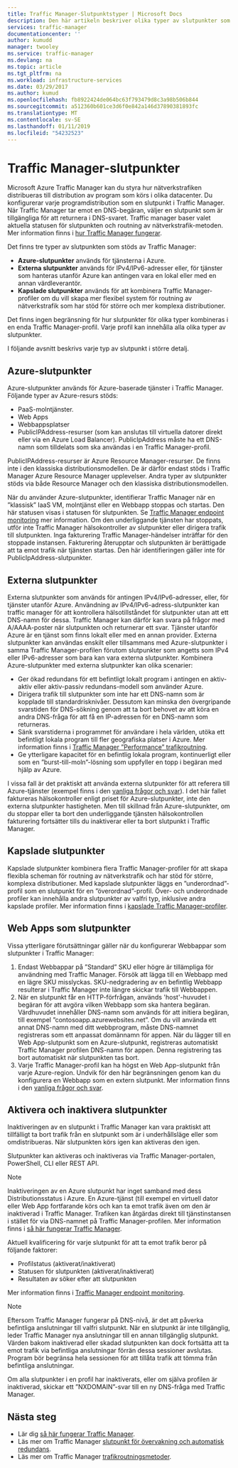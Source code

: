 ```yaml
---
title: Traffic Manager-Slutpunktstyper | Microsoft Docs
description: Den här artikeln beskriver olika typer av slutpunkter som kan användas med Azure Traffic Manager
services: traffic-manager
documentationcenter: ''
author: kumudd
manager: twooley
ms.service: traffic-manager
ms.devlang: na
ms.topic: article
ms.tgt_pltfrm: na
ms.workload: infrastructure-services
ms.date: 03/29/2017
ms.author: kumud
ms.openlocfilehash: fb8922424de064bc63f793479d8c3a98b506b844
ms.sourcegitcommit: a512360b601ce3d6f0e842a146d37890381893fc
ms.translationtype: MT
ms.contentlocale: sv-SE
ms.lasthandoff: 01/11/2019
ms.locfileid: "54232523"
---
```

# <a name="traffic-manager-endpoints"></a>Traffic Manager-slutpunkter
Microsoft Azure Traffic Manager kan du styra hur nätverkstrafiken distribueras till distribution av program som körs i olika datacenter. Du konfigurerar varje programdistribution som en slutpunkt i Traffic Manager. När Traffic Manager tar emot en DNS-begäran, väljer en slutpunkt som är tillgängliga för att returnera i DNS-svaret. Traffic manager baser valet aktuella statusen för slutpunkten och routning av nätverkstrafik-metoden. Mer information finns i [hur Traffic Manager fungerar](traffic-manager-how-it-works.md).

Det finns tre typer av slutpunkten som stöds av Traffic Manager:
* **Azure-slutpunkter** används för tjänsterna i Azure.
* **Externa slutpunkter** används för IPv4/IPv6-adresser eller, för tjänster som hanteras utanför Azure kan antingen vara en lokal eller med en annan värdleverantör.
* **Kapslade slutpunkter** används för att kombinera Traffic Manager-profiler om du vill skapa mer flexibel system för routning av nätverkstrafik som har stöd för större och mer komplexa distributioner.

Det finns ingen begränsning för hur slutpunkter för olika typer kombineras i en enda Traffic Manager-profil. Varje profil kan innehålla alla olika typer av slutpunkter.

I följande avsnitt beskrivs varje typ av slutpunkt i större detalj.

## <a name="azure-endpoints"></a>Azure-slutpunkter

Azure-slutpunkter används för Azure-baserade tjänster i Traffic Manager. Följande typer av Azure-resurs stöds:

* PaaS-molntjänster.
* Web Apps
* Webbappsplatser
* PublicIPAddress-resurser (som kan anslutas till virtuella datorer direkt eller via en Azure Load Balancer). PublicIpAddress måste ha ett DNS-namn som tilldelats som ska användas i en Traffic Manager-profil.

PublicIPAddress-resurser är Azure Resource Manager-resurser. De finns inte i den klassiska distributionsmodellen. De är därför endast stöds i Traffic Manager Azure Resource Manager upplevelser. Andra typer av slutpunkter stöds via både Resource Manager och den klassiska distributionsmodellen.

När du använder Azure-slutpunkter, identifierar Traffic Manager när en ”klassisk” IaaS VM, molntjänst eller en Webbapp stoppas och startas. Den här statusen visas i statusen för slutpunkten. Se [Traffic Manager endpoint monitoring](traffic-manager-monitoring.md#endpoint-and-profile-status) mer information. Om den underliggande tjänsten har stoppats, utför inte Traffic Manager hälsokontroller av slutpunkter eller dirigera trafik till slutpunkten. Inga fakturering Traffic Manager-händelser inträffar för den stoppade instansen. Fakturering återupptar och slutpunkten är berättigade att ta emot trafik när tjänsten startas. Den här identifieringen gäller inte för PublicIpAddress-slutpunkter.

## <a name="external-endpoints"></a>Externa slutpunkter

Externa slutpunkter som används för antingen IPv4/IPv6-adresser, eller, för tjänster utanför Azure. Användning av IPv4/IPv6-adress-slutpunkter kan traffic manager för att kontrollera hälsotillståndet för slutpunkter utan att ett DNS-namn för dessa. Traffic Manager kan därför kan svara på frågor med A/AAAA-poster när slutpunkten och returnerar ett svar. Tjänster utanför Azure är en tjänst som finns lokalt eller med en annan provider. Externa slutpunkter kan användas enskilt eller tillsammans med Azure-slutpunkter i samma Traffic Manager-profilen förutom slutpunkter som angetts som IPv4 eller IPv6-adresser som bara kan vara externa slutpunkter. Kombinera Azure-slutpunkter med externa slutpunkter kan olika scenarier:

* Ger ökad redundans för ett befintligt lokalt program i antingen en aktiv-aktiv eller aktiv-passiv redundans-modell som använder Azure. 
* Dirigera trafik till slutpunkter som inte har ett DNS-namn som är kopplade till standardrisknivåer. Dessutom kan minska den övergripande svarstiden för DNS-sökning genom att ta bort behovet av att köra en andra DNS-fråga för att få en IP-adressen för en DNS-namn som returneras. 
* Sänk svarstiderna i programmet för användare i hela världen, utöka ett befintligt lokala program till fler geografiska platser i Azure. Mer information finns i [Traffic Manager ”Performance” trafikroutning](traffic-manager-routing-methods.md#performance).
* Ge ytterligare kapacitet för en befintlig lokala program, kontinuerligt eller som en ”burst-till-moln”-lösning som uppfyller en topp i begäran med hjälp av Azure.

I vissa fall är det praktiskt att använda externa slutpunkter för att referera till Azure-tjänster (exempel finns i den [vanliga frågor och svar](traffic-manager-faqs.md#traffic-manager-endpoints)). I det här fallet faktureras hälsokontroller enligt priset för Azure-slutpunkter, inte den externa slutpunkter hastigheten. Men till skillnad från Azure-slutpunkter, om du stoppar eller ta bort den underliggande tjänsten hälsokontrollen fakturering fortsätter tills du inaktiverar eller ta bort slutpunkt i Traffic Manager.

## <a name="nested-endpoints"></a>Kapslade slutpunkter

Kapslade slutpunkter kombinera flera Traffic Manager-profiler för att skapa flexibla scheman för routning av nätverkstrafik och har stöd för större, komplexa distributioner. Med kapslade slutpunkter läggs en ”underordnad”-profil som en slutpunkt för en ”överordnad”-profil. Över- och underordnade profiler kan innehålla andra slutpunkter av valfri typ, inklusive andra kapslade profiler. Mer information finns i [kapslade Traffic Manager-profiler](traffic-manager-nested-profiles.md).

## <a name="web-apps-as-endpoints"></a>Web Apps som slutpunkter

Vissa ytterligare förutsättningar gäller när du konfigurerar Webbappar som slutpunkter i Traffic Manager:

1. Endast Webbappar på ”Standard” SKU eller högre är tillämpliga för användning med Traffic Manager. Försök att lägga till en Webbapp med en lägre SKU misslyckas. SKU-nedgradering av en befintlig Webbapp resulterar i Traffic Manager inte längre skickar trafik till Webbappen.
2. När en slutpunkt får en HTTP-förfrågan, används 'host'-huvudet i begäran för att avgöra vilken Webbapp som ska hantera begäran. Värdhuvudet innehåller DNS-namn som används för att initiera begäran, till exempel ”contosoapp.azurewebsites.net”. Om du vill använda ett annat DNS-namn med ditt webbprogram, måste DNS-namnet registreras som ett anpassat domännamn för appen. När du lägger till en Web App-slutpunkt som en Azure-slutpunkt, registreras automatiskt Traffic Manager profilen DNS-namn för appen. Denna registrering tas bort automatiskt när slutpunkten tas bort.
3. Varje Traffic Manager-profil kan ha högst en Web App-slutpunkt från varje Azure-region. Undvik för den här begränsningen genom kan du konfigurera en Webbapp som en extern slutpunkt. Mer information finns i den [vanliga frågor och svar](traffic-manager-faqs.md#traffic-manager-endpoints).

## <a name="enabling-and-disabling-endpoints"></a>Aktivera och inaktivera slutpunkter

Inaktiveringen av en slutpunkt i Traffic Manager kan vara praktiskt att tillfälligt ta bort trafik från en slutpunkt som är i underhållsläge eller som omdistribueras. När slutpunkten körs igen kan aktiveras den igen.

Slutpunkter kan aktiveras och inaktiveras via Traffic Manager-portalen, PowerShell, CLI eller REST API.

> [!NOTE]
> Inaktiveringen av en Azure slutpunkt har inget samband med dess Distributionsstatus i Azure. En Azure-tjänst (till exempel en virtuell dator eller Web App fortfarande körs och kan ta emot trafik även om den är inaktiverad i Traffic Manager. Trafiken kan åtgärdas direkt till tjänstinstansen i stället för via DNS-namnet på Traffic Manager-profilen. Mer information finns i [så här fungerar Traffic Manager](traffic-manager-how-it-works.md).

Aktuell kvalificering för varje slutpunkt för att ta emot trafik beror på följande faktorer:

* Profilstatus (aktiverat/inaktiverat)
* Statusen för slutpunkten (aktiverat/inaktiverat)
* Resultaten av söker efter att slutpunkten

Mer information finns i [Traffic Manager endpoint monitoring](traffic-manager-monitoring.md#endpoint-and-profile-status).

> [!NOTE]
> Eftersom Traffic Manager fungerar på DNS-nivå, är det att påverka befintliga anslutningar till valfri slutpunkt. När en slutpunkt är inte tillgänglig, leder Traffic Manager nya anslutningar till en annan tillgänglig slutpunkt. Värden bakom inaktiverad eller skadad slutpunkten kan dock fortsätta att ta emot trafik via befintliga anslutningar förrän dessa sessioner avslutas. Program bör begränsa hela sessionen för att tillåta trafik att tömma från befintliga anslutningar.

Om alla slutpunkter i en profil har inaktiverats, eller om själva profilen är inaktiverad, skickar ett ”NXDOMAIN”-svar till en ny DNS-fråga med Traffic Manager.


## <a name="next-steps"></a>Nästa steg

* Lär dig [så här fungerar Traffic Manager](traffic-manager-how-it-works.md).
* Läs mer om Traffic Manager [slutpunkt för övervakning och automatisk redundans](traffic-manager-monitoring.md).
* Läs mer om Traffic Manager [trafikroutningsmetoder](traffic-manager-routing-methods.md).
